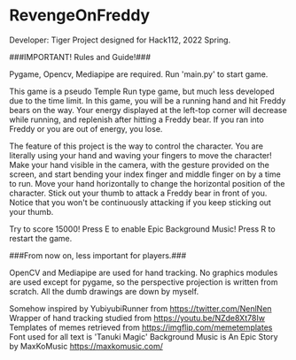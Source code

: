 # RevengeOnFreddy

Developer: Tiger
Project designed for Hack112, 2022 Spring.

###IMPORTANT! Rules and Guide!###

Pygame, Opencv, Mediapipe are required.
Run 'main.py' to start game.

This game is a pseudo Temple Run type game,
but much less developed due to the time limit.
In this game, you will be a running hand and hit Freddy bears on the way.
Your energy displayed at the left-top corner will decrease while running,
and replenish after hitting a Freddy bear.
If you ran into Freddy or you are out of energy, you lose.

The feature of this project is the way to control the character.
You are literally using your hand and waving your fingers to move the character!
Make your hand visible in the camera, with the gesture provided on the screen,
and start bending your index finger and middle finger on by a time to run.
Move your hand horizontally to change the horizontal position of the character.
Stick out your thumb to attack a Freddy bear in front of you. 
Notice that you won't be continuously attacking if you keep sticking out your thumb.

Try to score 15000!
Press E to enable Epic Background Music!
Press R to restart the game.

###From now on, less important for players.###

OpenCV and Mediapipe are used for hand tracking.
No graphics modules are used except for pygame,
so the perspective projection is written from scratch.
All the dumb drawings are down by myself.

Somehow inspired by YubiyubiRunner from https://twitter.com/NenlNen
Wrapper of hand tracking studied from https://youtu.be/NZde8Xt78Iw 
Templates of memes retrieved from https://imgflip.com/memetemplates
Font used for all text is 'Tanuki Magic'
Background Music is An Epic Story by MaxKoMusic https://maxkomusic.com/

